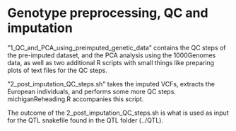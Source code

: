 # Genotype preprocessing, QC and imputation


"1_QC_and_PCA_using_preimputed_genetic_data" contains the QC steps of the pre-imputed dataset, and the PCA analysis using the 1000Genomes data, as well as two additional R scripts with small things like preparing plots of text files for the QC steps. 

"2_post_imputation_QC_steps.sh" takes the imputed VCFs, extracts the European individuals, and performs some more QC steps. michiganReheading.R accompanies this script.

The outcome of the 2_post_imputation_QC_steps.sh is what is used as input for the QTL snakefile found in the QTL folder (../QTL).